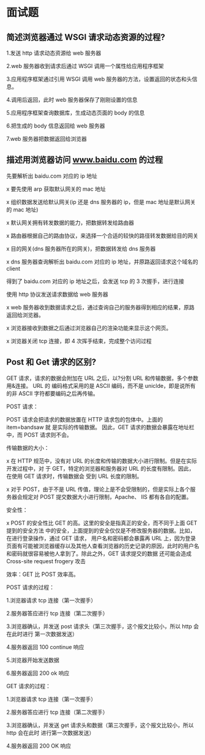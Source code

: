# 面试题

## 简述浏览器通过 WSGI 请求动态资源的过程?

1.发送 http 请求动态资源给 web 服务器 

2.web 服务器收到请求后通过 WSGI 调用一个属性给应用程序框架 

3.应用程序框架通过引用 WSGI 调用 web 服务器的方法，设置返回的状态和头信息。 

4.调用后返回，此时 web 服务器保存了刚刚设置的信息 

5.应用程序框架查询数据库，生成动态页面的 body 的信息 

6.把生成的 body 信息返回给 web 服务器 

7.web 服务器把数据返回给浏览器

## 描述用浏览器访问 www.baidu.com 的过程

先要解析出 baidu.com 对应的 ip 地址 

x 要先使用 arp 获取默认网关的 mac 地址 

x 组织数据发送给默认网关\(ip 还是 dns 服务器的 ip，但是 mac 地址是默认网关的 mac 地址\) 

x 默认网关拥有转发数据的能力，把数据转发给路由器 

x 路由器根据自己的路由协议，来选择一个合适的较快的路径转发数据给目的网关 

x 目的网关\(dns 服务器所在的网关\)，把数据转发给 dns 服务器 

x dns 服务器查询解析出 baidu.com 对应的 ip 地址，并原路返回请求这个域名的 client 

得到了 baidu.com 对应的 ip 地址之后，会发送 tcp 的 3 次握手，进行连接

使用 http 协议发送请求数据给 web 服务器 

x web 服务器收到数据请求之后，通过查询自己的服务器得到相应的结果，原路返回给浏览器。 

x 浏览器接收到数据之后通过浏览器自己的渲染功能来显示这个网页。 

x 浏览器关闭 tcp 连接，即 4 次挥手结束，完成整个访问过程

## Post 和 Get 请求的区别?

GET 请求，请求的数据会附加在 URL 之后，以?分割 URL 和传输数据，多个参数用&连接。 URL 的 编码格式采用的是 ASCII 编码，而不是 uniclde，即是说所有的非 ASCII 字符都要编码之后再传输。 

POST 请求：

POST 请求会把请求的数据放置在 HTTP 请求包的包体中。上面的 item=bandsaw 就 是实际的传输数据。 因此，GET 请求的数据会暴露在地址栏中，而 POST 请求则不会。 

传输数据的大小： 

x 在 HTTP 规范中，没有对 URL 的长度和传输的数据大小进行限制。但是在实际开发过程中，对 于 GET，特定的浏览器和服务器对 URL 的长度有限制。因此，在使用 GET 请求时，传输数据会 受到 URL 长度的限制。 

x 对于 POST，由于不是 URL 传值，理论上是不会受限制的，但是实际上各个服务器会规定对 POST 提交数据大小进行限制，Apache、 IIS 都有各自的配置。 

安全性： 

x POST 的安全性比 GET 的高。这里的安全是指真正的安全，而不同于上面 GET 提到的安全方法 中的安全，上面提到的安全仅仅是不修改服务器的数据。比如，在进行登录操作，通过 GET 请求， 用户名和密码都会暴露再 URL 上，因为登录页面有可能被浏览器缓存以及其他人查看浏览器的历史记录的原因，此时的用户名和密码就很容易被他人拿到了。除此之外，GET 请求提交的数据 还可能会造成 Cross-site request frogery 攻击

效率：GET 比 POST 效率高。 

POST 请求的过程： 

1.浏览器请求 tcp 连接（第一次握手） 

2.服务器答应进行 tcp 连接（第二次握手） 

3.浏览器确认，并发送 post 请求头（第三次握手，这个报文比较小，所以 http 会在此时进行 第一次数据发送） 

4.服务器返回 100 continue 响应 

5.浏览器开始发送数据 

6.服务器返回 200 ok 响应 

GET 请求的过程： 

1.浏览器请求 tcp 连接（第一次握手） 

2.服务器答应进行 tcp 连接（第二次握手） 

3.浏览器确认，并发送 get 请求头和数据（第三次握手，这个报文比较小，所以 http 会在此时 进行第一次数据发送） 

4.服务器返回 200 OK 响应



